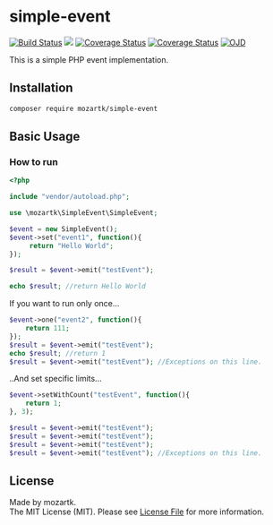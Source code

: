 # simple-event
<p align="left">
<a href="https://travis-ci.org/mozartk/SimpleEvent?branch=master"><img src="https://travis-ci.org/mozartk/SimpleEvent.svg?branch=master" alt="Build Status"></a>
<a href='https://travis-ci.org/mozartk/SimpleEvent?branch=master'><img src="https://img.shields.io/travis/php-v/mozartk/SimpleEvent.svg"></a>
<a href='https://coveralls.io/github/mozartk/SimpleEvent?branch=master'><img src='https://coveralls.io/repos/github/mozartk/SimpleEvent/badge.svg?branch=master' alt='Coverage Status' /></a>
<a href='https://opensource.org/licenses/MIT'><img src='https://img.shields.io/badge/License-MIT-green.svg' alt='Coverage Status' /></a>
<a href='OJDDEV.md'><img src="https://img.shields.io/badge/OJD-mozartk-green.svg" alt="OJD" title="WE ARE OJD"></a>
</p>  
This is a simple PHP event implementation.  

## Installation
```bash
composer require mozartk/simple-event
```
  
## Basic Usage
### How to run
```php
<?php

include "vendor/autoload.php";

use \mozartk\SimpleEvent\SimpleEvent;

$event = new SimpleEvent();
$event->set("event1", function(){
     return "Hello World";
});

$result = $event->emit("testEvent");

echo $result; //return Hello World
```

If you want to run only once...
```php
$event->one("event2", function(){
    return 111;
});
$result = $event->emit("testEvent");
echo $result; //return 1
$result = $event->emit("testEvent"); //Exceptions on this line.
```

..And set specific limits...
```php
$event->setWithCount("testEvent", function(){
    return 1;
}, 3);

$result = $event->emit("testEvent");
$result = $event->emit("testEvent");
$result = $event->emit("testEvent");
$result = $event->emit("testEvent"); //Exceptions on this line.
```

## License
Made by mozartk.  
The MIT License (MIT). Please see [License File](LICENSE.md) for more information.
